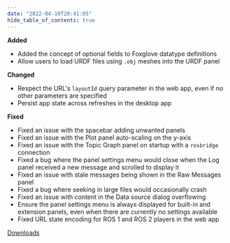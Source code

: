 ```yaml
---
date: "2022-04-19T20:41:05"
hide_table_of_contents: true
---
```

**Added**
- Added the concept of optional fields to Foxglove datatype definitions
- Allow users to load URDF files using `.obj` meshes into the URDF panel

**Changed**
- Respect the URL's `layoutId` query parameter in the web app, even if no other parameters are specified
- Persist app state across refreshes in the desktop app

**Fixed**
- Fixed an issue with the spacebar adding unwanted panels
- Fixed an issue with the Plot panel auto-scaling on the y-axis
- Fixed an issue with the Topic Graph panel on startup with a `rosbridge` connection
- Fixed a bug where the panel settings menu would close when the Log panel received a new message and scrolled to display it
- Fixed an issue with stale messages being shown in the Raw Messages panel
- Fixed a bug where seeking in large files would occasionally crash
- Fixed an issue with content in the Data source dialog overflowing
- Ensure the panel settings menu is always displayed for built-in and extension panels, even when there are currently no settings available
- Fixed URL state encoding for ROS 1 and ROS 2 players in the web app


[Downloads](https://github.com/foxglove/studio/releases/tag/v1.8.0)
